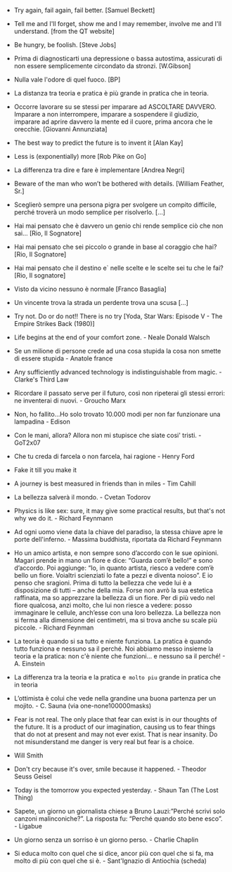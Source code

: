 <!-- 
.. link: 
.. description: 
.. tags: personal
.. date: 2013/08/14 17:26:00
.. title: My favourite quotes
.. slug: my-favourite-quotes
-->

* Try again, fail again, fail better.
[Samuel Beckett]

* Tell me and I'll forget, show me and I may remember, involve me and I'll understand.
[from the QT website]

* Be hungry, be foolish.
[Steve Jobs]

* Prima di diagnosticarti una depressione o bassa autostima, assicurati di non essere semplicemente circondato da stronzi.
[W.Gibson]

* Nulla vale l'odore di quel fuoco.
[BP]

* La distanza tra teoria e pratica è più grande in pratica che in teoria.

* Occorre lavorare su se stessi per imparare ad ASCOLTARE DAVVERO. Imparare a non interrompere, imparare a sospendere il giudizio, imparare ad aprire davvero la mente ed il cuore, prima ancora che le orecchie.
[Giovanni Annunziata]

* The best way to predict the future is to invent it
[Alan Kay]

* Less is (exponentially) more
[Rob Pike on Go]

* La differenza tra dire e fare è implementare
[Andrea Negri]

* Beware of the man who won’t be bothered with details.
[William Feather, Sr.]

* Sceglierò sempre una persona pigra per svolgere un compito difficile, perché troverà un modo semplice per risolverlo.
[...]

* Hai mai pensato che è davvero un genio chi rende semplice ciò che non sai...
[Rio, Il Sognatore]

* Hai mai pensato che sei piccolo o grande in base al coraggio che hai?
[Rio, Il Sognatore]

* Hai mai pensato che il destino e` nelle scelte e le scelte sei tu che le fai?
[Rio, Il sognatore]

* Visto da vicino nessuno è normale
[Franco Basaglia]

* Un vincente trova la strada un perdente trova una scusa
[...]

* Try not. Do or do not!! There is no try
[Yoda, Star Wars: Episode V - The Empire Strikes Back (1980)]

* Life begins at the end of your comfort zone. - Neale Donald Walsch

* Se un milione di persone crede ad una cosa stupida la cosa non smette di essere stupida - Anatole france 

* Any sufficiently advanced technology is indistinguishable from magic. - Clarke's Third Law

* Ricordare il passato serve per il futuro, così non ripeterai gli stessi errori: ne inventerai di nuovi. - Groucho Marx

* Non, ho fallito…Ho solo trovato 10.000 modi per non far funzionare una lampadina - Edison

* Con le mani, allora? Allora non mi stupisce che siate cosi' tristi. - GoT2x07

* Che tu creda di farcela o non farcela, hai ragione - Henry Ford

* Fake it till you make it

* A journey is best measured in friends than in miles - Tim Cahill 

* La bellezza salverà il mondo. - Cvetan Todorov

* Physics is like sex: sure, it may give some practical results, but that's not why we do it. - Richard Feynmann 

* Ad ogni uomo viene data la chiave del paradiso, la stessa chiave apre le porte dell'inferno. - Massima buddhista, riportata da Richard Feynmann 

* Ho un amico artista, e non sempre sono d’accordo con le sue opinioni. Magari prende in mano un fiore e dice: “Guarda com’è bello!” e sono d’accordo. Poi aggiunge: “Io, in quanto artista, riesco a vedere com’è bello un fiore. Voialtri scienziati lo fate a pezzi e diventa noioso”.
E io penso che sragioni.
Prima di tutto la bellezza che vede lui è a disposizione di tutti – anche della mia. Forse non avrò la sua estetica raffinata, ma so apprezzare la bellezza di un fiore. Per di più vedo nel fiore qualcosa, anzi molto, che lui non riesce a vedere: posso immaginare le cellule, anch’esse con una loro bellezza. La bellezza non si ferma alla dimensione dei centimetri, ma si trova anche su scale più piccole. - Richard Feynman

* La teoria è quando si sa tutto e niente funziona. La pratica è quando 
tutto funziona e nessuno sa il perché. Noi abbiamo messo insieme la teoria e la 
pratica: non c'è niente che funzioni... e nessuno sa il perché! - A. Einstein

* La differenza tra la teoria e la pratica e` molto piu` grande in pratica che in teoria

* L’ottimista è colui che vede nella grandine una buona partenza per un mojito. - 
C. Sauna (via one-none100000masks)

* Fear is not real. The only place that fear can exist is in our thoughts of the future. It is a product of our imagination, causing us to fear things that do not at present and may not ever exist. That is near insanity. Do not misunderstand me danger is very real but fear is a choice.
- Will Smith

* Don't cry because it's over, smile because it happened. - Theodor Seuss Geisel

* Today is the tomorrow you expected yesterday. - Shaun Tan (The Lost Thing)

* Sapete, un giorno un giornalista chiese a Bruno Lauzi:”Perché scrivi solo canzoni malinconiche?”. 
La risposta fu: “Perché quando sto bene esco”. - Ligabue

* Un giorno senza un sorriso è un giorno perso. - Charlie Chaplin

* Si educa molto con quel che si dice, ancor più con quel che si fa, ma molto di più con quel che si è. - Sant'Ignazio di Antiochia (scheda)


